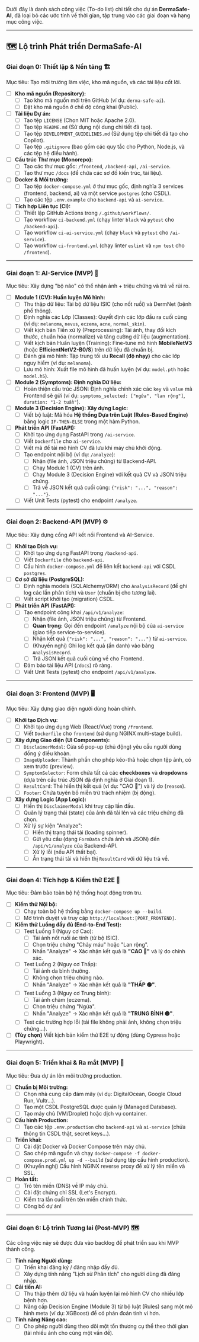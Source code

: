 Dưới đây là danh sách công việc (To-do list) chi tiết cho dự án **DermaSafe-AI**, đã loại bỏ các ước tính về thời gian, tập trung vào các giai đoạn và hạng mục công việc.

---

## 🗺️ Lộ trình Phát triển DermaSafe-AI

### Giai đoạn 0: Thiết lập & Nền tảng 🏗️

Mục tiêu: Tạo môi trường làm việc, kho mã nguồn, và các tài liệu cốt lõi.

* [ ] **Kho mã nguồn (Repository):**
    * [ ] Tạo kho mã nguồn mới trên GitHub (ví dụ: `derma-safe-ai`).
    * [ ] Đặt kho mã nguồn ở chế độ công khai (Public).
* [ ] **Tài liệu Dự án:**
    * [ ] Tạo tệp `LICENSE` (Chọn MIT hoặc Apache 2.0).
    * [ ] Tạo tệp `README.md` (Sử dụng nội dung chi tiết đã tạo).
    * [ ] Tạo tệp `DEVELOPMENT_GUIDELINES.md` (Sử dụng tệp chi tiết đã tạo cho Copilot).
    * [ ] Tạo tệp `.gitignore` (bao gồm các quy tắc cho Python, Node.js, và các tệp hệ điều hành).
* [ ] **Cấu trúc Thư mục (Monorepo):**
    * [ ] Tạo các thư mục gốc: `/frontend`, `/backend-api`, `/ai-service`.
    * [ ] Tạo thư mục `/docs` (để chứa các sơ đồ kiến trúc, tài liệu).
* [ ] **Docker & Môi trường:**
    * [ ] Tạo tệp `docker-compose.yml` ở thư mục gốc, định nghĩa 3 services (frontend, backend, ai) và một service `postgres` (cho CSDL).
    * [ ] Tạo các tệp `.env.example` cho `backend-api` và `ai-service`.
* [ ] **Tích hợp Liên tục (CI):**
    * [ ] Thiết lập GitHub Actions trong `/.github/workflows/`.
    * [ ] Tạo workflow `ci-backend.yml` (chạy linter `black` và `pytest` cho `/backend-api`).
    * [ ] Tạo workflow `ci-ai-service.yml` (chạy `black` và `pytest` cho `/ai-service`).
    * [ ] Tạo workflow `ci-frontend.yml` (chạy linter `eslint` và `npm test` cho `/frontend`).

---

### Giai đoạn 1: AI-Service (MVP) 🧠

Mục tiêu: Xây dựng "bộ não" có thể nhận ảnh + triệu chứng và trả về rủi ro.

* [ ] **Module 1 (CV): Huấn luyện Mô hình:**
    * [ ] Thu thập dữ liệu: Tải bộ dữ liệu ISIC (cho nốt ruồi) và DermNet (bệnh phổ thông).
    * [ ] Định nghĩa các Lớp (Classes): Quyết định các lớp đầu ra cuối cùng (ví dụ: `melanoma`, `nevus`, `eczema`, `acne`, `normal_skin`).
    * [ ] Viết kịch bản Tiền xử lý (Preprocessing): Tải ảnh, thay đổi kích thước, chuẩn hóa (normalize) và tăng cường dữ liệu (augmentation).
    * [ ] Viết kịch bản Huấn luyện (Training): Fine-tune mô hình **MobileNetV3** (hoặc **EfficientNetV2-B0/S**) trên dữ liệu đã chuẩn bị.
    * [ ] Đánh giá mô hình: Tập trung tối ưu **Recall (độ nhạy)** cho các lớp nguy hiểm (ví dụ: `melanoma`).
    * [ ] Lưu mô hình: Xuất file mô hình đã huấn luyện (ví dụ: `model.pth` hoặc `model.h5`).
* [ ] **Module 2 (Symptoms): Định nghĩa Dữ liệu:**
    * [ ] Hoàn thiện cấu trúc JSON: Định nghĩa chính xác các `key` và `value` mà Frontend sẽ gửi (ví dụ: `symptoms_selected: ["ngứa", "lan rộng"]`, `duration: "1-2 tuần"`).
* [ ] **Module 3 (Decision Engine): Xây dựng Logic:**
    * [ ] Viết bộ luật: Mã hóa **Hệ thống Dựa trên Luật (Rules-Based Engine)** bằng logic `IF-THEN-ELSE` trong một hàm Python.
* [ ] **Phát triển API (FastAPI):**
    * [ ] Khởi tạo ứng dụng FastAPI trong `/ai-service`.
    * [ ] Viết `Dockerfile` cho `ai-service`.
    * [ ] Viết mã để tải mô hình CV đã lưu khi máy chủ khởi động.
    * [ ] Tạo endpoint nội bộ (ví dụ: `/analyze`):
        * [ ] Nhận (file ảnh, JSON triệu chứng) từ Backend-API.
        * [ ] Chạy Module 1 (CV) trên ảnh.
        * [ ] Chạy Module 3 (Decision Engine) với kết quả CV và JSON triệu chứng.
        * [ ] Trả về JSON kết quả cuối cùng: `{"risk": "...", "reason": "..."}`.
    * [ ] Viết Unit Tests (pytest) cho endpoint `/analyze`.

---

### Giai đoạn 2: Backend-API (MVP) ⚙️

Mục tiêu: Xây dựng cổng API kết nối Frontend và AI-Service.

* [ ] **Khởi tạo Dịch vụ:**
    * [ ] Khởi tạo ứng dụng FastAPI trong `/backend-api`.
    * [ ] Viết `Dockerfile` cho `backend-api`.
    * [ ] Cấu hình `docker-compose.yml` để liên kết `backend-api` với CSDL `postgres`.
* [ ] **Cơ sở dữ liệu (PostgreSQL):**
    * [ ] Định nghĩa models (SQLAlchemy/ORM) cho `AnalysisRecord` (để ghi log các lần phân tích) và `User` (chuẩn bị cho tương lai).
    * [ ] Viết script khởi tạo (migration) CSDL.
* [ ] **Phát triển API (FastAPI):**
    * [ ] Tạo endpoint công khai `/api/v1/analyze`:
        * [ ] Nhận (file ảnh, JSON triệu chứng) từ Frontend.
        * [ ] **Quan trọng:** Gọi đến endpoint `/analyze` nội bộ của `ai-service` (giao tiếp service-to-service).
        * [ ] Nhận kết quả `{"risk": "...", "reason": "..."}` từ `ai-service`.
        * [ ] (Khuyến nghị) Ghi log kết quả (ẩn danh) vào bảng `AnalysisRecord`.
        * [ ] Trả JSON kết quả cuối cùng về cho Frontend.
    * [ ] Đảm bảo tài liệu API (`/docs`) rõ ràng.
    * [ ] Viết Unit Tests (pytest) cho endpoint `/api/v1/analyze`.

---

### Giai đoạn 3: Frontend (MVP) 🖥️

Mục tiêu: Xây dựng giao diện người dùng hoàn chỉnh.

* [ ] **Khởi tạo Dịch vụ:**
    * [ ] Khởi tạo ứng dụng Web (React/Vue) trong `/frontend`.
    * [ ] Viết `Dockerfile` cho `frontend` (sử dụng NGINX multi-stage build).
* [ ] **Xây dựng Giao diện (UI Components):**
    * [ ] `DisclaimerModal`: Cửa sổ pop-up (chủ động) yêu cầu người dùng đồng ý điều khoản.
    * [ ] `ImageUploader`: Thành phần cho phép kéo-thả hoặc chọn tệp ảnh, có xem trước (preview).
    * [ ] `SymptomSelector`: Form chứa tất cả các **checkboxes** và **dropdowns** (dựa trên cấu trúc JSON đã định nghĩa ở Giai đoạn 1).
    * [ ] `ResultCard`: Thẻ hiển thị kết quả (ví dụ: "CAO 🔴") và lý do (`reason`).
    * [ ] `Footer`: Chứa tuyên bố miễn trừ trách nhiệm (bị động).
* [ ] **Xây dựng Logic (App Logic):**
    * [ ] Hiển thị `DisclaimerModal` khi truy cập lần đầu.
    * [ ] Quản lý trạng thái (state) của ảnh đã tải lên và các triệu chứng đã chọn.
    * [ ] Xử lý sự kiện "Analyze":
        * [ ] Hiển thị trạng thái tải (loading spinner).
        * [ ] Gửi yêu cầu (dạng `FormData` chứa ảnh và JSON) đến `/api/v1/analyze` của Backend-API.
        * [ ] Xử lý lỗi (nếu API thất bại).
        * [ ] Ẩn trạng thái tải và hiển thị `ResultCard` với dữ liệu trả về.

---

### Giai đoạn 4: Tích hợp & Kiểm thử E2E 🔗

Mục tiêu: Đảm bảo toàn bộ hệ thống hoạt động trơn tru.

* [ ] **Kiểm thử Nội bộ:**
    * [ ] Chạy toàn bộ hệ thống bằng `docker-compose up --build`.
    * [ ] Mở trình duyệt và truy cập `http://localhost:[PORT_FRONTEND]`.
* [ ] **Kiểm thử Luồng đầy đủ (End-to-End Test):**
    * [ ] Test Luồng 1 (Nguy cơ Cao):
        * [ ] Tải ảnh nốt ruồi ác tính (từ bộ ISIC).
        * [ ] Chọn triệu chứng "Chảy máu" hoặc "Lan rộng".
        * [ ] Nhấn "Analyze" -> Xác nhận kết quả là **"CAO 🔴"** và lý do chính xác.
    * [ ] Test Luồng 2 (Nguy cơ Thấp):
        * [ ] Tải ảnh da bình thường.
        * [ ] Không chọn triệu chứng nào.
        * [ ] Nhấn "Analyze" -> Xác nhận kết quả là **"THẤP 🟢"**.
    * [ ] Test Luồng 3 (Nguy cơ Trung bình):
        * [ ] Tải ảnh chàm (eczema).
        * [ ] Chọn triệu chứng "Ngứa".
        * [ ] Nhấn "Analyze" -> Xác nhận kết quả là **"TRUNG BÌNH 🟡"**.
    * [ ] Test các trường hợp lỗi (tải file không phải ảnh, không chọn triệu chứng...).
* [ ] **(Tùy chọn)** Viết kịch bản kiểm thử E2E tự động (dùng Cypress hoặc Playwright).

---

### Giai đoạn 5: Triển khai & Ra mắt (MVP) 🚀

Mục tiêu: Đưa dự án lên môi trường production.

* [ ] **Chuẩn bị Môi trường:**
    * [ ] Chọn nhà cung cấp đám mây (ví dụ: DigitalOcean, Google Cloud Run, Vultr...).
    * [ ] Tạo một CSDL PostgreSQL được quản lý (Managed Database).
    * [ ] Tạo máy chủ (VM/Droplet) hoặc dịch vụ container.
* [ ] **Cấu hình Production:**
    * [ ] Tạo các tệp `.env.production` cho `backend-api` và `ai-service` (chứa thông tin CSDL thật, secret keys...).
* [ ] **Triển khai:**
    * [ ] Cài đặt Docker và Docker Compose trên máy chủ.
    * [ ] Sao chép mã nguồn và chạy `docker-compose -f docker-compose.prod.yml up -d --build` (sử dụng tệp cấu hình production).
    * [ ] (Khuyến nghị) Cấu hình NGINX reverse proxy để xử lý tên miền và SSL.
* [ ] **Hoàn tất:**
    * [ ] Trỏ tên miền (DNS) về IP máy chủ.
    * [ ] Cài đặt chứng chỉ SSL (Let's Encrypt).
    * [ ] Kiểm tra lần cuối trên tên miền chính thức.
    * [ ] Công bố dự án!

---

### Giai đoạn 6: Lộ trình Tương lai (Post-MVP) 🗺️

Các công việc này sẽ được đưa vào backlog để phát triển sau khi MVP thành công.

* [ ] **Tính năng Người dùng:**
    * [ ] Triển khai đăng ký / đăng nhập đầy đủ.
    * [ ] Xây dựng tính năng "Lịch sử Phân tích" cho người dùng đã đăng nhập.
* [ ] **Cải tiến AI:**
    * [ ] Thu thập thêm dữ liệu và huấn luyện lại mô hình CV cho nhiều lớp bệnh hơn.
    * [ ] Nâng cấp Decision Engine (Module 3) từ bộ luật (Rules) sang một mô hình meta (ví dụ: XGBoost) để có phán đoán tinh vi hơn.
* [ ] **Tính năng Nâng cao:**
    * [ ] Cho phép người dùng theo dõi một tổn thương cụ thể theo thời gian (tải nhiều ảnh cho cùng một vấn đề).